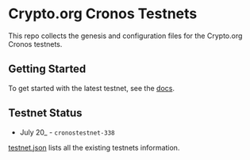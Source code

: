 # Crypto.org Cronos Testnets

This repo collects the genesis and configuration files for the Crypto.org Cronos testnets.

## Getting Started

To get started with the latest testnet, see the [docs](https://cronos.crypto.org/docs/getting-started/).

## Testnet Status

- July 20_ - `cronostestnet-338`


[testnet.json](./testnet.json) lists all the existing testnets information.


